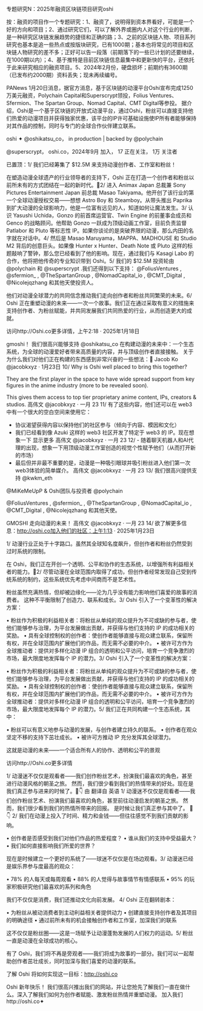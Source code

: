 专题研究N：2025年融资区块链项目研究oshi 

按：融资的项目作一个专题研究：1、融资了，说明得到资本界看好，可能是一个好的方向和项目；2、通过研究它们，可以了解外界或圈内人对这个行业的判断，是一种研究区块链发展趋势的捷径和正确的路；3、之前的区块链人物、项目系列研究也基本是追一些热点或按版块研究，已有1000期；基本也将常见的项目和区块链人物研究的差不多；正好可以告一段落（前期落下的一些已计划的还要继续，在1000期以内）；4、基于推特是目前区块链信息最集中和更新快的平台，还依托于此来研究相应的融资项目。5、2024年2月份，硬盘损坏；前期约有3600期（已发布约2000期）资料丢失；现未再续编号。

PANews 1月20日消息，据官方消息，基于区块链的动漫平台Oshi宣布完成1250万美元融资，Polychain Capital和Superscrypt领投，Folius Ventures、Sfermion、The Spartan Group、Nomad Capital、CMT Digital等参投。
据介绍，Oshi是一个基于区块链的开放式动漫平台，通过Oshi，粉丝可以直接支持他们热爱的动漫项目并获得独家优惠，该平台的IP许可基础设施使IP所有者能够保持对其作品的控制，同时与专门的全球合作伙伴建立联系。

oshi ✦
@oshikatsu_co，
in production | backed by 
@polychain
 
@superscrypt，
oshi.co，2024年9月 加入，
17 正在关注，
1万 关注者

已置顶：1/ 我们已经筹集了 $12.5M 来支持动漫创作者、工作室和粉丝！

在塑造动漫全球遗产的行业领导者的支持下，Oshi 正在打造一个创作者和粉丝以前所未有的方式团结在一起的新时代。🧵2/ 进入 Animax Japan 总裁兼 Sony Pictures Entertainment Japan 前总裁 Masao Takiyama。他开创了该行业的第一个全球动漫授权交易——想想 Astro Boy 和 Steamboy。从带头推出 Paprika 到扩大动漫的全球影响力，他是一位富有远见的人，知道如何让魔法发生。3/ 认识 Yasushi Uchida，Gonzo 的前首席运营官、Twin Engine 的前董事会成员和 Genco 的战略顾问。他帮助 Gonzo 一跃成为顶级动画工作室，目前负责监督 Patlabor 和 Pluto 等标志性 IP。如果你谈论的是突破界限的动漫，那么内田的名字就在对话中。4/ 然后是 Masao Maruyama，MAPPA、MADHOUSE 和 Studio M2 背后的创意巨头。如果像 Hunter x Hunter、Death Note 或 Pluto 这样的标题敲响了警钟，那么您已经看到了他的影响。现在，通过我们与 Kasagi Labo 的合作，他将把他传奇的专业知识带到 Oshi。5/ 我们的 $12.5M 投资轮由
@polychain
和
@superscrypt
.我们还得到以下支持：
@FoliusVentures
,
@sfermion_
,
@TheSpartanGroup
,
@NomadCapital_io
,
@CMT_Digital
,
@Nicolejqzhang
和其他天使投资人。

他们对动漫全球潜力的共同信念推动我们走向创作者和粉丝共同繁荣的未来。6/ Oshi 正在重塑动漫的未来——一次一个故事。我们正在通过采取有意义的措施来支持创作者、为粉丝赋能，并共同发展我们共同热爱的行业，从而创造更大的成就。

访问http://Oshi.co更多详情，上午2:18 · 2025年1月18日

gmoshi！
我们很高兴能够支持
@oshikatsu_co
在构建动漫的未来中：一个生态系统，为全球的动漫爱好者带来高质量的内容，并与顶级创作者直接接触。
关于为什么我们对他们正在构建的东西感到非常兴奋的一些想法：🧵
Jacob Ko
@jacobkxyz
·
1月23日
10/ Why is Oshi well placed to bring this together?

They are the first player in the space to have wide spread support from key figures in the anime industry (more to be revealed soon).

This gives them access to top tier proprietary anime content, IPs, creators & studios.
高伟文
@jacobkxyz
·
一月 23
11/ 有了这些内容，他们还可以在 web3 中有一个很大的空白空间来使用它：
- 协议渴望获得内容以保持他们的社区参与（倾向于内容、模因和文化）
- 我们已经看到像 Azuki 这样的 web3 社区开发了特定于 web3 的 IP。现在想象一下
显示更多
高伟文
@jacobkxyz
·
一月 23
12/ - 随着聊天机器人和AI代理的出现，想象一下用顶级动漫工作室创造的视觉个性赋予他们（从而打开新的市场）
- 最后但并非最不重要的是，动漫是一种吸引眼球并吸引粉丝进入他们第一次web3体验的简单媒介。
高伟文
@jacobkxyz
·
一月 23
13/ 我们很高兴提供支持
@kwkm_eth
 
@MiKeMeUpP
& Oshi团队与投资者
@polychain
 
@FoliusVentures
,
@sfermion_
,
@TheSpartanGroup
,
@NomadCapital_io
,
@CMT_Digital
,
@Nicolejqzhang
和其他天使。

GMOSHI 走向动漫的未来！
高伟文
@jacobkxyz
·
一月 23
14/ 欲了解更多信息：http://oshi.co加入他们的社区：上午1:13 · 2025年1月23日

1/ 动漫行业正处于十字路口。虽然其全球知名度飙升，但创作者和粉丝仍然受到过时系统的限制。

在 Oshi，我们正在开创一个透明、公平和协作的生态系统，以增强所有利益相关者的能力。🧵2/ 尽管动漫在全球范围内取得了成功，但创作者经常发现自己受到传统系统的制约，这些系统优先考虑中间商而不是艺术性。

粉丝虽然充满热情，但却被边缘化——沦为几乎没有能力影响他们喜爱的故事的消费者。
这种不平衡限制了创造力、联系和成长。3/ Oshi 引入了一个变革性的解决方案：

• 粉丝作为积极的利益相关者：将粉丝从单纯的观众提升为不可或缺的参与者，使他们能够参与治理，为平台发展做出贡献，并获得与他们支持的 IP 的成功相关的奖励。
• 具有全球控制权的创作者：使创作者能够直接与观众建立联系，保留所有权，并在全球范围内扩展他们的作品，而无需不必要的中介。
• 被许可方作为全球推动者：提供对多样化动漫 IP 组合的透明和公平访问，培育一个竞争激烈的市场，最大限度地发挥每个 IP 的潜力。3/ Oshi 引入了一个变革性的解决方案：

• 粉丝作为积极的利益相关者：将粉丝从单纯的观众提升为不可或缺的参与者，使他们能够参与治理，为平台发展做出贡献，并获得与他们支持的 IP 的成功相关的奖励。
• 具有全球控制权的创作者：使创作者能够直接与观众建立联系，保留所有权，并在全球范围内扩展他们的作品，而无需不必要的中介。
• 被许可方作为全球推动者：提供对多样化动漫 IP 组合的透明和公平访问，培育一个竞争激烈的市场，最大限度地发挥每个 IP 的潜力。5/ 我们正在共同构建一个生态系统，其中：

• 粉丝可以有意义地参与动漫的发展，与创作者建立持久的联系。
• 创作者在观众坚定不移的支持下茁壮成长。
• 被许可方推动 IP 充分发挥其全球潜力。

这就是动漫的未来——一个适合所有人的协作、透明和公平的景观

访问http://Oshi.co更多详情

1/ 动漫迷不仅仅是观看者——我们创作粉丝艺术，扮演我们最喜欢的角色，甚至进行动漫风格的朝圣之旅。
然而，我们很少看到我们的热情带来的好处。现在是我们真正参与进来的时候了。🧵👇
由
翻译自 英语
1/ 动漫迷不仅仅是观看者——我们创作粉丝艺术、扮演我们最喜欢的角色，甚至前往动漫启发的朝圣之旅。
然而，我们很少看到我们的热情所带来的回报。 是时候让我们真正参与其中了。 🧵👇
2/ 我们在动漫上投入了时间、精力和金钱——但往往感觉不到我们贡献的影响。

• 创作者是否感受到我们对他们作品的热爱程度？
• 谁从我们的支持中受益最大？
• 我们如何直接影响我们所爱的世界？

现在是时候建立一个更好的系统了——球迷不仅仅是在场边观看。3/ 动漫迷已经是娱乐界参与度最高的观众：

• 78% 的人每天或每周观看
• 88% 的人觉得与故事情节有情感联系
• 95% 的玩家积极研究他们最喜欢的系列和角色

我们不仅仅是消费，我们还推动文化向前发展。
4/ Oshi 正在翻转剧本：

• 为粉丝从被动消费者到主动利益相关者提供动力
• 创建直接支持创作者及其项目的明确途径
• 通过前所未有的机会接触创作者和工作室，加深我们的联系

这不仅仅是粉丝圈——这是一场赋予让动漫蓬勃发展的人们权力的运动。5/ 粉丝一直是动漫在全球成功的核心。

有了 Oshi，我们将不再是旁观者——我们将成为故事的一部分。我们可以一起帮助创作者茁壮成长，同时加深与我们喜爱的动漫的联系。

了解 Oshi 将如何实现这一目标：http://oshi.co

Oshi 新年快乐！
我们很高兴推出我们的网站，并让您抢先了解我们一直在做什么。深入了解我们如何为创作者赋能、激发粉丝热情并重塑动漫。
加入我们http://oshi.co✦